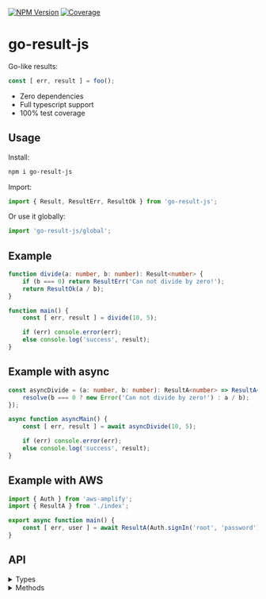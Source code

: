 [![NPM Version](https://badge.fury.io/js/go-result-js.svg?style=flat)](https://www.npmjs.com/package/go-result-js)
[![Coverage](https://img.shields.io/codecov/c/github/Morglod/go-result-js.svg)](https://codecov.io/gh/Morglod/go-result-js)

# go-result-js

Go-like results:

```js
const [ err, result ] = foo();
```

* Zero dependencies
* Full typescript support
* 100% test coverage

## Usage

Install:

```sh
npm i go-result-js
```

Import:

```ts
import { Result, ResultErr, ResultOk } from 'go-result-js';
```

Or use it globally:

```ts
import 'go-result-js/global';
```

## Example

```ts
function divide(a: number, b: number): Result<number> {
    if (b === 0) return ResultErr('Can not divide by zero!');
    return ResultOk(a / b);
}

function main() {
    const [ err, result ] = divide(10, 5);

    if (err) console.error(err);
    else console.log('success', result);
}
```

## Example with async

```ts
const asyncDivide = (a: number, b: number): ResultA<number> => ResultA<number>(resolve => {
    resolve(b === 0 ? new Error('Can not divide by zero!') : a / b);
});

async function asyncMain() {
    const [ err, result ] = await asyncDivide(10, 5);

    if (err) console.error(err);
    else console.log('success', result);
}
```

## Example with AWS

```ts
import { Auth } from 'aws-amplify';
import { ResultA } from './index';

export async function main() {
    const [ err, user ] = await ResultA(Auth.signIn('root', 'password'));
}
```

## API

<details>
<summary>Types</summary>

```ts
export type ResultErr<ErrorT extends Error = Error> = ErrorT|true|undefined;
export type Result<T, ErrorT extends Error = Error> = [ ResultErr<ErrorT>, T|undefined ];
export type ResultA<T, ErrorT extends Error = Error> = Promise<Result<T, ErrorT>>;
```

</details>

<details>
<summary>Methods</summary>

```ts
function registerGlobally(global?: any): Result<boolean>
```

Assign all methods to `global` object.

```ts
function ResultOk<T>(value: T): Result<T>
```

Returns `value` with undefined error.

```ts
function ResultErr<T, ErrorT extends Error>(err: ErrorT|true|string = true): Result<T, ErrorT>
```

Returns `error` with undefined value.

```ts
function ResultA<T, ErrorT extends Error>(
    x: Promise<T> | ((
        resolve: (value: undefined|T|Error) => void,
        reject: (err?: ErrorT) => void
    ) => void)
): ResultA<T, ErrorT>
```

Takes `Promise's callbacks` or `Promise`, catch it's error and resolve as `Promise<Result>`.

</details>
